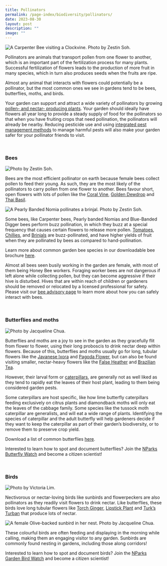 ```yaml
---
title: Pollinators
permalink: /page-index/biodiversity/pollinators/
date: 2023-08-30
layout: post
description: ""
image: ""
---
```

<section>
	<img title="A Carpenter Bee visiting a Clockvine. Photo by Zestin Soh." src="/images/Biodiversity/bee_carpenter%20bee_zestinsoh.jpg"> 
	<p>Pollinators are animals that transport pollen from one flower to another, which is an important part of the fertilization process for many plants. Successful fertilization of flowers leads to the production of more fruit in many species, which in turn also produces seeds when the fruits are ripe.</p>
	<p>Almost any animal that interacts with flowers could potentially be a pollinator, but the most common ones we see in gardens tend to be bees, butterflies, moths, and birds.</p>
	<p>Your garden can support and attract a wide variety of pollinators by growing <a href="/page-index/glossary/biodiversity-attracting-plants/">pollen- and nectar- producing plants</a>. Your garden should ideally have flowers all year long to provide a steady supply of food for the pollinators so that when you have fruiting crops that need pollination, the pollinators will already be nearby. Reducing pesticide use and using <a href="/page-index/horticulture-techniques/ipm/">integrated pest management methods</a> to manage harmful pests will also make your garden safer for your pollinator friends to visit.</p>
	<br>
</section>
	
<section>
	<h3>Bees</h3>
	<img title="Photo by Zestin Soh." src="/images/Biodiversity/bee_apiscerana_zestinsoh.jpg">
	<p>Bees are the most efficient pollinator on earth because female bees collect pollen to feed their young. As such, they are the most likely of the pollinators to carry pollen from one flower to another. Bees favour short, open flowers with lots of pollen like the <a href="/page-index/ornamental-plants/coral-vine/"> Coral Vine</a>, <a href="/page-index/ornamental-plants/golden-dewdrop/">Golden Dewdrop</a> and <a href="/page-index/edible-plants/thai-basil/">Thai Basil</a>.</p>
	<img title="A Pearly Banded Nomia pollinates a brinjal. Photo by Zestin Soh." src="/images/Biodiversity/bee_nomia%20strigata_brinjal_zestinsoh.jpg">
	<p>Some bees, like Carpenter bees, Pearly banded Nomias and Blue-Banded Digger bees perform buzz pollination, in which they buzz at a special frequency that causes certain flowers to release more pollen. <a href="/page-index/edible-plants/tomato/">Tomatoes</a>, <a href="/page-index/edible-plants/chilli/">Chillies</a>, and <a href="/page-index/edible-plants/brinjal/">Brinjals</a> are buzz-pollinated, and have higher yields of fruit when they are pollinated by bees as compared to hand-pollination.</p>
	<p>Learn more about common garden bee species in our downloadable bee brochure <a download="" href="/files/garden%20bees%20of%20singapore%20211110%20(rev%20b)%20digital.pdf">here</a>.</p>
	<p>Almost all bees seen busily working in the garden are female, with most of them being Honey Bee workers. Foraging worker bees are not dangerous if left alone while collecting pollen, but they can become aggressive if their hive is disturbed. Hives that are within reach of children or gardeners should be removed or relocated by a licensed professional for safety. Please visit our <a href="https://www.nparks.gov.sg/gardens-parks-and-nature/dos-and-donts/animal-advisories/bees-,-a-,-wasps">bee advisory page</a> to learn more about how you can safely interact with bees.</p>
	<br>
</section>

<section>
	<h3>Butterflies and moths</h3>
	<img title="Photo by Jacqueline Chua." src="/images/Biodiversity/butterfly_jacchua.jpg">
	<p>Butterflies and moths are a joy to see in the garden as they gracefully flit from flower to flower, using their long proboscis to drink nectar deep within flowers. Because of this, butterflies and moths usually go for long, tubular flowers like the <a href="/page-index/ornamental-plants/javanese-ixora/">Javanese Ixora</a> and <a href="/page-index/ornamental-plants/pagoda-flower/">Pagoda Flower</a>, but can also be found visiting smaller, nectar-heavy flowers like the <a href="/page-index/ornamental-plants/false-heather/">False Heather</a> and <a href="/page-index/ornamental-plants/brazilian-tea/">Brazilian Tea</a>.</p>
	<p>However, their larval form or <a href="/page-index/pests/caterpillars/">caterpillars</a>, are generally not as well liked as they tend to rapidly eat the leaves of their host plant, leading to them being considered garden pests.</p>
	<p>Some caterpillars are host specific, like how lime butterfly caterpillars feeding exclusively on citrus plants and diamondback moths will only eat the leaves of the cabbage family. Some species like the tussock moth caterpillar are generalists, and will eat a wide range of plants.  Identifying the species of caterpillar and the adult butterfly will help gardeners decide if they want to keep the caterpillar as part of their garden’s biodiversity, or to remove them to preserve crop yield.</p>
	<p>Download a list of common butterflies <a download="" href="/files/a%20guide%20to%20common%20butterflies%20in%20singapore,%20and%20creating%20a%20butterfly%20friendly%20gardenv3.pdf">here</a>.</p>
	<p>Interested to learn how to spot and document butterflies? Join the <a href="https://www.nparks.gov.sg/biodiversity/community-in-nature-initiative/nparks-butterfly-watch">NParks Butterfly Watch</a> and become a citizen scientist!</p>
	<br>
</section>

<section>
	<h3>Birds</h3>
	<img title="Photo by Victoria Lim." src="/images/Biodiversity/OliveBackedSunbird_VictoriaLim.jpg">
	<p>Nectivorous or nectar-loving birds like sunbirds and flowerpeckers are also pollinators as they readily visit flowers to drink nectar. Like butterflies, these birds love long tubular flowers like <a href="/page-index/edible-plants/torch-ginger/">Torch Ginger</a>, <a href="/page-index/ornamental-plants/lipstick-plant/">Lipstick Plant</a> and <a href="/page-index/ornamental-plants/turks-turban/">Turk’s Turban</a> that produce lots of nectar.</p>
	<img title="A female Olive-backed sunbird in her nest. Photo by Jacqueline Chua." src="/images/Biodiversity/OliveBackedSunbird_JacChua%20(2).jpg">
	<p>These colourful birds are often feeding and displaying in the morning while calling, making them an engaging visitor to any garden. Sunbirds are commonly found nesting in gardens, including those along corridors!</p>
	<p>Interested to learn how to spot and document birds? Join the <a href="https://www.nparks.gov.sg/biodiversity/community-in-nature-initiative/nparks-garden-bird-watch">NParks Garden Bird Watch</a> and become a citizen scientist!</p>
	<br>
</section>